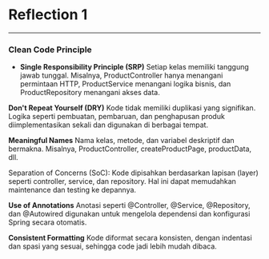 # Reflection 1
---
### Clean Code Principle

- **Single Responsibility Principle (SRP)**
Setiap kelas memiliki tanggung jawab tunggal. Misalnya, ProductController hanya menangani permintaan HTTP, ProductService menangani logika bisnis, dan ProductRepository menangani akses data.

**Don't Repeat Yourself (DRY)**
Kode tidak memiliki duplikasi yang signifikan. Logika seperti pembuatan, pembaruan, dan penghapusan produk diimplementasikan sekali dan digunakan di berbagai tempat.

**Meaningful Names**
Nama kelas, metode, dan variabel deskriptif dan bermakna. Misalnya, ProductController, createProductPage, productData, dll.

Separation of Concerns (SoC):
Kode dipisahkan berdasarkan lapisan (layer) seperti controller, service, dan repository. Hal ini dapat memudahkan maintenance dan testing ke depannya.

**Use of Annotations**
Anotasi seperti @Controller, @Service, @Repository, dan @Autowired digunakan untuk mengelola dependensi dan konfigurasi Spring secara otomatis.

**Consistent Formatting**
Kode diformat secara konsisten, dengan indentasi dan spasi yang sesuai, sehingga code jadi lebih mudah dibaca.
